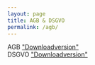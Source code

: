 ```yaml
---
layout: page
title: AGB & DSGVO
permalink: /agb/
---
```


AGB ["Downloadversion"](/assets/agb.pdf)<br>
DSGVO ["Downloadversion"](/assets/dsgvo.pdf)

